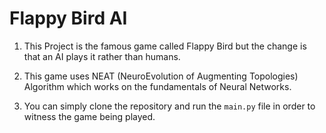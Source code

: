 # Flappy Bird AI

1. This Project is the famous game called Flappy Bird but the change is that an AI plays it rather than humans.

2. This game uses NEAT (NeuroEvolution of Augmenting Topologies) Algorithm which works on the fundamentals of Neural Networks.

3. You can simply clone the repository and run the `main.py` file in order to witness the game being played.